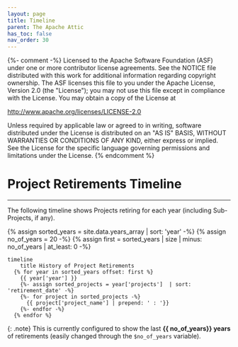 ```yaml
---
layout: page
title: Timeline
parent: The Apache Attic
has_toc: false
nav_order: 30
---
```

{%- comment -%}
Licensed to the Apache Software Foundation (ASF) under one or more
contributor license agreements.  See the NOTICE file distributed with
this work for additional information regarding copyright ownership.
The ASF licenses this file to you under the Apache License, Version 2.0
(the "License"); you may not use this file except in compliance with
the License.  You may obtain a copy of the License at

http://www.apache.org/licenses/LICENSE-2.0

Unless required by applicable law or agreed to in writing, software
distributed under the License is distributed on an "AS IS" BASIS,
WITHOUT WARRANTIES OR CONDITIONS OF ANY KIND, either express or implied.
See the License for the specific language governing permissions and
limitations under the License.
{% endcomment %}

# Project Retirements Timeline
***

The following timeline shows Projects retiring for each year (including Sub-Projects, if any).

{% assign sorted_years = site.data.years_array |  sort: 'year' -%}
{% assign no_of_years = 20 -%}
{% assign first = sorted_years | size | minus: no_of_years | at_least: 0 -%}


```mermaid
timeline
    title History of Project Retirements  
  {% for year in sorted_years offset: first %}
    {{ year['year'] }}
    {%- assign sorted_projects = year['projects']  | sort: 'retirement_date' -%}
    {%- for project in sorted_projects -%}
      {{ project['project_name'] | prepend: ' : '}}
    {%- endfor -%}
  {% endfor %}
```


{: .note}
This is currently configured to show the last **{{ no_of_years}} years** of retirements (easily changed through the `$no_of_years` variable).
